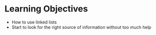 # Learning Objectives

* How to use linked lists
* Start to look for the right source of information without too much help
